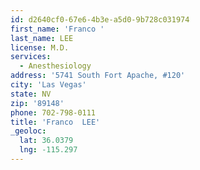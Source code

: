 ```yaml
---
id: d2640cf0-67e6-4b3e-a5d0-9b728c031974
first_name: 'Franco '
last_name: LEE
license: M.D.
services:
  - Anesthesiology
address: '5741 South Fort Apache, #120'
city: 'Las Vegas'
state: NV
zip: '89148'
phone: 702-798-0111
title: 'Franco  LEE'
_geoloc:
  lat: 36.0379
  lng: -115.297
---
```


